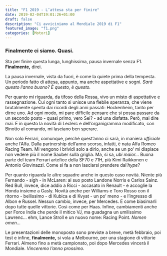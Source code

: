 ```yaml
---
title: "F1 2019 - L’attesa sta per finire"
date: 2019-02-04T19:01:26+01:00
draft: false
description: "Ci avviciniamo al Mondiale 2019 di F1"
featured_image: "f1.png"
categories: [Motori]
---
```


### Finalmente ci siamo. Quasi. 

Sta per finire questa lunga, lunghissima, pausa invernale senza F1.  **Finalmente,** direi. 

La pausa invernale, vista da fuori, è come la quiete prima della tempesta. Un periodo fatto di attesa, appunto, ma anche aspettative e sogni.  _Sarà questo l’anno buono?_ _È questo, è questo._

Per quanto mi riguarda, da tifoso della Rossa, vivo un misto di aspettative e rassegnazione. Cui ogni tanto si unisce una flebile speranza, che viene brutalmente spenta dai ricordi degli anni passati: Hockenheim, tanto per dirne uno. 
Ad ogni modo, mi pare difficile pensare che si possa passare da un secondo posto - quasi primo, vero Sei? - ad una disfatta. Però, mai dire mai. 
E in questo la novità di Leclerc e dell’organigramma modificato, con Binotto al comando, mi lasciano ben sperare. 

Non solo Ferrari, comunque, perché quest’anno ci sarà, in maniera _ufficiale_ anche l’Alfa. Dalla partnership dell’anno scorso, infatti, è nata Alfa Romeo Racing Team. Mi vengono i brividi solo a dirlo, anche se un po’ mi dispiace non vedere più il nome Sauber sulla griglia. Ma, si sa, _ubi maior…_
Buona parte del team Ferrari artefice della SF70 e 71H, più Kimi Raikkonen e Antonio Giovinazzi. 
Come si fa a non lasciarsi prendere dal’_hype_?

Per quanto riguarda le altre squadre anche in questo caso novità. Niente più Fernando - sigh - in McLaren: al suo posto Landone Norris e Carlos Sainz. 
Red Bull, invece, dice addio a Ricci - accasato in Renault - e accoglie la Honda insieme a Gasly. 
Novità anche per Williams e Toro Rosso con il ritorno - bellissimo - di Kubica e di Kvyat - un po’ meno - e l’ingresso di Albon e Russel. 
Nessun cambio, invece, per Mercedes. E come biasimarli dopo tutte quelle vittorie.  Così come per Haas. 
Infine, cambiamenti anche per Force India che perde il mitico VJ, ma guadagna un umilissimo Lawrenc… ehm, Lance Stroll e un nuovo nome: Racing Point. _Nomen omen…_

Le presentazioni delle monoposto sono previste a breve, metà febbraio, poi test e infine, **finalmente,** si vola a Melbourne, per una stagione di vittorie Ferrari. Almeno fino a metà campionato, poi dopo Mercedes vincerà il Mondiale. 
_Vinceremo l’anno prossimo._

